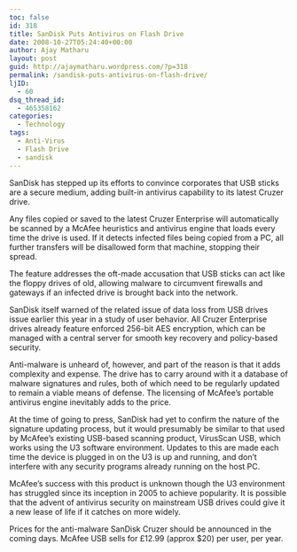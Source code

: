 ```yaml
---
toc: false
id: 318
title: SanDisk Puts Antivirus on Flash Drive
date: 2008-10-27T05:24:40+00:00
author: Ajay Matharu
layout: post
guid: http://ajaymatharu.wordpress.com/?p=318
permalink: /sandisk-puts-antivirus-on-flash-drive/
ljID:
  - 60
dsq_thread_id:
  - 465358162
categories:
  - Technology
tags:
  - Anti-Virus
  - Flash Drive
  - sandisk
---
```

SanDisk has stepped up its efforts to convince corporates that USB sticks are a secure medium, adding built-in antivirus capability to its latest Cruzer drive.

Any files copied or saved to the latest Cruzer Enterprise will automatically be scanned by a McAfee heuristics and antivirus engine that loads every time the drive is used. If it detects infected files being copied from a PC, all further transfers will be disallowed form that machine, stopping their spread.

The feature addresses the oft-made accusation that USB sticks can act like the floppy drives of old, allowing malware to circumvent firewalls and gateways if an infected drive is brought back into the network.

SanDisk itself warned of the related issue of data loss from USB drives issue earlier this year in a study of user behavior. All Cruzer Enterprise drives already feature enforced 256-bit AES encryption, which can be managed with a central server for smooth key recovery and policy-based security.

Anti-malware is unheard of, however, and part of the reason is that it adds complexity and expense. The drive has to carry around with it a database of malware signatures and rules, both of which need to be regularly updated to remain a viable means of defense. The licensing of McAfee&#8217;s portable antivirus engine inevitably adds to the price.

At the time of going to press, SanDisk had yet to confirm the nature of the signature updating process, but it would presumably be similar to that used by McAfee&#8217;s existing USB-based scanning product, VirusScan USB, which works using the U3 software environment. Updates to this are made each time the device is plugged in on the U3 is up and running, and don&#8217;t interfere with any security programs already running on the host PC.

McAfee&#8217;s success with this product is unknown though the U3 environment has struggled since its inception in 2005 to achieve popularity. It is possible that the advent of antivirus security on mainstream USB drives could give it a new lease of life if it catches on more widely.

Prices for the anti-malware SanDisk Cruzer should be announced in the coming days. McAfee USB sells for £12.99 (approx $20) per user, per year.
